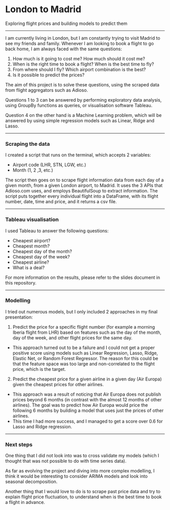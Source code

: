 
<img src="https://image.freepik.com/free-icon/airplane-shape_318-75671.jpg" style="float: right; margin: 10px; height: 10px; width: 10px">

# London to Madrid
Exploring flight prices and building models to predict them

---

I am currently living in London, but I am constantly trying to visit Madrid to see my friends and family. Whenever I am looking to book a flight to go back home, I am always faced with the same questions:
1. How much is it going to cost me? How much should it cost me?
2. When is the right time to book a flight? When is the best time to fly?
3. From where should I fly? Which airport combination is the best?
4. Is it possible to predict the prices?

The aim of this project is to solve these questions, using the scraped data from flight aggregators such as Adioso.

Questions 1 to 3 can be answered by performing exploratory data analysis, using GroupBy functions as queries, or visualisation software Tableau.

Question 4 on the other hand is a Machine Learning problem, which will be answered by using simple regression models such as Linear, Ridge and Lasso.

---

### Scraping the data

I created a script that runs on the terminal, which accepts 2 variables:
- Airport code (LHR, STN, LGW, etc.)
- Month (1, 2 ,3, etc.)

The script then goes on to scrape flight information data from each day of a given month, from a given London airport, to Madrid. It uses the 3 APIs that Adioso.com uses, and employs BeautifulSoup to extract information. The script puts together every individual flight into a DataFrame, with its flight number, date, time and price, and it returns a csv file.

---

### Tableau visualisation

I used Tableau to answer the following questions:
- Cheapest airport?
- Cheapest month?
- Cheapest day of the month?
- Cheapest day of the week?
- Cheapest airline?
- What is a deal?

For more information on the results, please refer to the slides document in this repository.

---

### Modelling

I tried out numerous models, but I only included 2 approaches in my final presentation:

1. Predict the price for a specific flight number (for example a morning Iberia flight from LHR) based on features such as the day of the month, day of the week, and other flight prices for the same day.
  - This approach turned out to be a failure and I could not get a proper positive score using models such as Linear Regression, Lasso, Ridge, Elastic Net, or Random Forest Regressor. The reason for this could be that the feature space was too large and non-correlated to the flight price, which is the target.


2. Predict the cheapest price for a given airline in a given day (Air Europa) given the cheapest prices for other airlines.
  - This approach was a result of noticing that Air Europa does not publish prices beyond 6 months (in contrast with the almost 12 months of other airlines). The goal was to predict how Air Europa would price the following 6 months by building a model that uses just the prices of other airlines.
  - This time I had more success, and I managed to get a score over 0.6 for Lasso and Ridge regression.

---

### Next steps

One thing that I did not look into was to cross validate my models (which I thought that was not  possible to do with time series data).


As far as evolving the project and diving into more complex modelling, I think it would be interesting to consider ARIMA models and look into seasonal decomposition.


Another thing that I would love to do is to scrape past price data and try to explain flight price fluctuation, to understand when is the best time to book a flight in advance.
